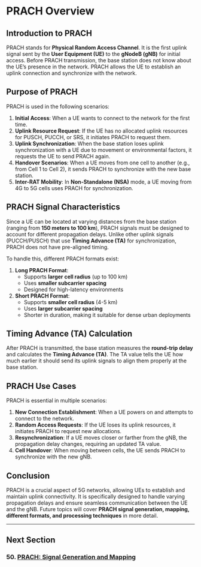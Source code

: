 # PRACH Overview

## Introduction to PRACH

PRACH stands for **Physical Random Access Channel**. It is the first uplink signal sent by the **User Equipment (UE)** to the **gNodeB (gNB)** for initial access. Before PRACH transmission, the base station does not know about the UE’s presence in the network. PRACH allows the UE to establish an uplink connection and synchronize with the network.

## Purpose of PRACH
PRACH is used in the following scenarios:

1. **Initial Access**: When a UE wants to connect to the network for the first time.
2. **Uplink Resource Request**: If the UE has no allocated uplink resources for PUSCH, PUCCH, or SRS, it initiates PRACH to request them.
3. **Uplink Synchronization**: When the base station loses uplink synchronization with a UE due to movement or environmental factors, it requests the UE to send PRACH again.
4. **Handover Scenarios**: When a UE moves from one cell to another (e.g., from Cell 1 to Cell 2), it sends PRACH to synchronize with the new base station.
5. **Inter-RAT Mobility**: In **Non-Standalone (NSA)** mode, a UE moving from 4G to 5G cells uses PRACH for synchronization.

## PRACH Signal Characteristics
Since a UE can be located at varying distances from the base station (ranging from **150 meters to 100 km**), PRACH signals must be designed to account for different propagation delays. Unlike other uplink signals (PUCCH/PUSCH) that use **Timing Advance (TA)** for synchronization, PRACH does not have pre-aligned timing.

To handle this, different PRACH formats exist:

1. **Long PRACH Format**:
   - Supports **larger cell radius** (up to 100 km)
   - Uses **smaller subcarrier spacing**
   - Designed for high-latency environments
2. **Short PRACH Format**:
   - Supports **smaller cell radius** (4-5 km)
   - Uses **larger subcarrier spacing**
   - Shorter in duration, making it suitable for dense urban deployments

## Timing Advance (TA) Calculation
After PRACH is transmitted, the base station measures the **round-trip delay** and calculates the **Timing Advance (TA)**. The TA value tells the UE how much earlier it should send its uplink signals to align them properly at the base station.

## PRACH Use Cases
PRACH is essential in multiple scenarios:

1. **New Connection Establishment**: When a UE powers on and attempts to connect to the network.
2. **Random Access Requests**: If the UE loses its uplink resources, it initiates PRACH to request new allocations.
3. **Resynchronization**: If a UE moves closer or farther from the gNB, the propagation delay changes, requiring an updated TA value.
4. **Cell Handover**: When moving between cells, the UE sends PRACH to synchronize with the new gNB.

## Conclusion
PRACH is a crucial aspect of 5G networks, allowing UEs to establish and maintain uplink connectivity. It is specifically designed to handle varying propagation delays and ensure seamless communication between the UE and the gNB. Future topics will cover **PRACH signal generation, mapping, different formats, and processing techniques** in more detail.

---
## Next Section
### 50. [PRACH: Signal Generation and Mapping](Signal_Generation_and_Mapping.md)  
